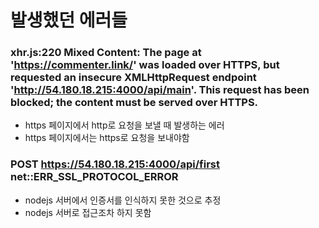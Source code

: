 # 발생했던 에러들

### xhr.js:220 Mixed Content: The page at 'https://commenter.link/' was loaded over HTTPS, but requested an insecure XMLHttpRequest endpoint 'http://54.180.18.215:4000/api/main'. This request has been blocked; the content must be served over HTTPS.
* https 페이지에서 http로 요청을 보낼 때 발생하는 에러
* https 페이지에서는 https로 요청을 보내야함

### POST https://54.180.18.215:4000/api/first net::ERR_SSL_PROTOCOL_ERROR
* nodejs 서버에서 인증서를 인식하지 못한 것으로 추정
* nodejs 서버로 접근조차 하지 못함